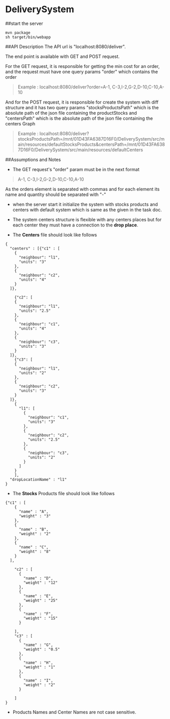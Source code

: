 # DeliverySystem

##start the server
```shell
mvn package
sh target/bin/webapp
```

##API Description
The API url is "localhost:8080/deliver".

The end point is available with GET and POST request.
 
For the GET request, it is responsible for getting the min cost for
an order, and the request must have one query params "order" which contains the order

>Example : localhost:8080/deliver?order=A-1, C-3,I-2,G-2,D-10,C-10,A-10

And for the POST request, it is responsible for create the system with diff structure and it has
two query params "stocksProductsPath" which is the absolute path of the json file containing the productStocks
and "centersPath" which is the absolute path of the json file containing the centers Graph

>Example : localhost:8080/deliver?stocksProductsPath=/mnt/01D43FA6387D16F0/DeliverySystem/src/main/resources/defaultStocksProducts&centersPath=/mnt/01D43FA6387D16F0/DeliverySystem/src/main/resources/defaultCenters

##Assumptions and Notes

- The GET request's "order" param must be in the next format

>A-1, C-3,I-2,G-2,D-10,C-10,A-10 

As the orders element is separated with commas and for each element its name and quantity should be separated with "-"

- when the server start it initialize the system with stocks products and centers with default system 
which is same as the given in the task doc.

- The system centers structure is flexible with any centers places but for each center they must have a connection to the **drop place**.

- The **Centers** file should look like follows

```
{
  "centers" : [{"c1" : [
    {
      "neighbour": "l1",
      "units": "3"
    },
    {
      "neighbour": "c2",
      "units": "4"
    }
  ]},

    {"c2": [
    {
      "neighbour": "l1",
      "units": "2.5"
    },
    {
      "neighbour": "c1",
      "units": "4"
    },
    {
      "neighbour": "c3",
      "units": "3"
    }
  ]},
    {"c3": [
    {
      "neighbour": "l1",
      "units": "2"
    },
    {
      "neighbour": "c2",
      "units": "3"
    }
  ]},
    {
      "l1": [
        {
          "neighbour": "c1",
          "units": "3"
        },
        {
          "neighbour": "c2",
          "units": "2.5"
        },
        {
          "neighbour": "c3",
          "units": "2"
        }
      ]
    }
    ],
  "dropLocationName" : "l1"
}
```

- The **Stocks** Products file should look like follows

```
{"c1" : [
    {
      "name" : "A",
      "weight" : "3"
    },
    {
      "name" : "B",
      "weight" : "2"
    },
    {
      "name" : "C",
      "weight" : "8"
    }
  ],

    "c2" : [
      {
        "name" : "D",
        "weight" : "12"
      },
      {
        "name" : "E",
        "weight" : "25"
      },
      {
        "name" : "F",
        "weight" : "15"
      }

    ],
    "c3" : [
      {
        "name" : "G",
        "weight" : "0.5"
      },
      {
        "name" : "H",
        "weight" : "1"
      },
      {
        "name" : "I",
        "weight" : "2"
      }

    ]
}
```

- Products Names and Center Names are not case sensitive.